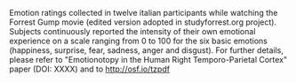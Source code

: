 Emotion ratings collected in twelve italian participants while watching the Forrest Gump movie
(edited version adopted in studyforrest.org project). Subjects continuously reported the
intensity of their own emotional experience on a scale ranging from 0 to 100 for the six basic
emotions (happiness, surprise, fear, sadness, anger and disgust). For further details, please
refer to "Emotionotopy in the Human Right Temporo-Parietal Cortex" paper (DOI: XXXX) and to
http://osf.io/tzpdf

